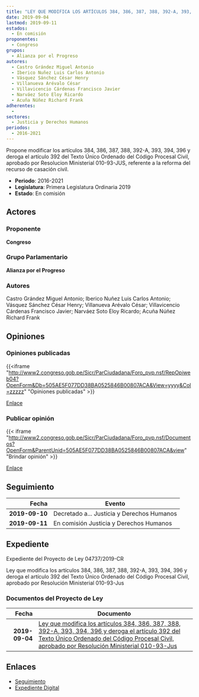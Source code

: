 ```yaml
---
title: "LEY QUE MODIFICA LOS ARTÍCULOS 384, 386, 387, 388, 392-A, 393, 394, 396 Y DEROGA EL ARTÍCULO 392 DEL TEXTO ÚNICO ORDENADO DEL CÓDIGO PROCESAL CIVIL, APROBADO POR RESOLUCIÓN MINISTERIAL 010-93-JUS"
date: 2019-09-04
lastmod: 2019-09-11
estados: 
  - En comisión
proponentes: 
  - Congreso
grupos: 
  - Alianza por el Progreso
autores: 
  - Castro Grández Miguel Antonio
  - Iberico Nuñez Luis Carlos Antonio
  - Vásquez Sánchez César Henry
  - Villanueva Arévalo César
  - Villavicencio Cárdenas Francisco Javier
  - Narváez Soto Eloy Ricardo
  - Acuña Núñez Richard Frank
adherentes: 
  - 
sectores: 
  - Justicia y Derechos Humanos
periodos: 
  - 2016-2021
---
```


Propone modificar los artículos 384, 386, 387, 388, 392-A, 393, 394, 396 y deroga el artículo 392 del Texto Único Ordenado del Código Procesal Civil, aprobado por Resolucion Ministerial 010-93-JUS, referente a la reforma del recurso de casación civil.

- **Periodo**: 2016-2021
- **Legislatura**: Primera Legislatura Ordinaria 2019
- **Estado**: En comisión

## Actores

### Proponente

**Congreso**

### Grupo Parlamentario

**Alianza por el Progreso**

### Autores

Castro Grández Miguel Antonio; Iberico Nuñez Luis Carlos Antonio; Vásquez Sánchez César Henry; Villanueva Arévalo César; Villavicencio Cárdenas Francisco Javier; Narváez Soto Eloy Ricardo; Acuña Núñez Richard Frank


## Opiniones

### Opiniones publicadas

{{<iframe "http://www2.congreso.gob.pe/Sicr/ParCiudadana/Foro_pvp.nsf/RepOpiweb04?OpenForm&Db=505AE5F077DD38BA0525846B00807ACA&View=yyyy&Col=zzzzz" "Opiniones publicadas" >}}

[Enlace](http://www2.congreso.gob.pe/Sicr/ParCiudadana/Foro_pvp.nsf/RepOpiweb04?OpenForm&Db=505AE5F077DD38BA0525846B00807ACA&View=yyyy&Col=zzzzz)
### Publicar opinión

{{< iframe "http://www2.congreso.gob.pe/Sicr/ParCiudadana/Foro_pvp.nsf/Documentos?OpenForm&ParentUnid=505AE5F077DD38BA0525846B00807ACA&view" "Brindar opinión" >}}

[Enlace](http://www2.congreso.gob.pe/Sicr/ParCiudadana/Foro_pvp.nsf/Documentos?OpenForm&ParentUnid=505AE5F077DD38BA0525846B00807ACA&view)

## Seguimiento

| Fecha | Evento |
|------:|--------|
| **2019-09-10** | Decretado a... Justicia y Derechos Humanos|
| **2019-09-11** | En comisión Justicia y Derechos Humanos|


## Expediente

Expediente del Proyecto de Ley 04737/2019-CR

Ley que modifica los artículos 384, 386, 387, 388, 392-A, 393, 394, 396 y deroga el artículo 392 del Texto Único Ordenado del Código Procesal Civil, aprobado por Resolución Ministerial 010-93-Jus


### Documentos del Proyecto de Ley

| Fecha | Documento |
|------:|--------|
| **2019-09-04** | [Ley que modifica los artículos 384, 386, 387, 388, 392-A, 393, 394, 396 y deroga el artículo 392 del Texto Único Ordenado del Código Procesal Civil, aprobado por Resolución Ministerial 010-93-Jus](http://www.leyes.congreso.gob.pe/Documentos/2016_2021/Proyectos_de_Ley_y_de_Resoluciones_Legislativas/PL0473720190904.pdf) |

## Enlaces 

- [Seguimiento](http://www2.congreso.gob.pe/Sicr/TraDocEstProc/CLProLey2016.nsf/f7fff46988ca05b1052578e100829cc7/1f50e2fbfacdbd580525846b007c7634?OpenDocument)
- [Expediente Digital](http://www2.congreso.gob.pe/Sicr/TraDocEstProc/CLProLey2016.nsf/f7fff46988ca05b1052578e100829cc7/1f50e2fbfacdbd580525846b007c7634?OpenDocument&Click=05257FB7005EB655.eb71d0cf91d8294e05256cdf006b5706/$Body/0.1C6C)
